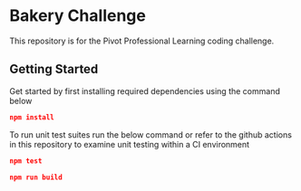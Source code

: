 # Bakery Challenge
This repository is for the Pivot Professional Learning coding challenge.

## Getting Started
Get started by first installing required dependencies using the command below
```json
npm install
```
To run unit test suites run the below command or refer to the github actions in this repository to examine unit testing within a CI environment
```json
npm test
```
```json
npm run build
```